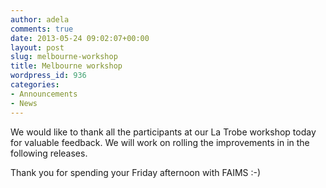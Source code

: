 ```yaml
---
author: adela
comments: true
date: 2013-05-24 09:02:07+00:00
layout: post
slug: melbourne-workshop
title: Melbourne workshop
wordpress_id: 936
categories:
- Announcements
- News
---
```


We would like to thank all the participants at our La Trobe workshop today for valuable feedback. We will work on rolling the improvements in in the following releases.

Thank you for spending your Friday afternoon with FAIMS :-)
